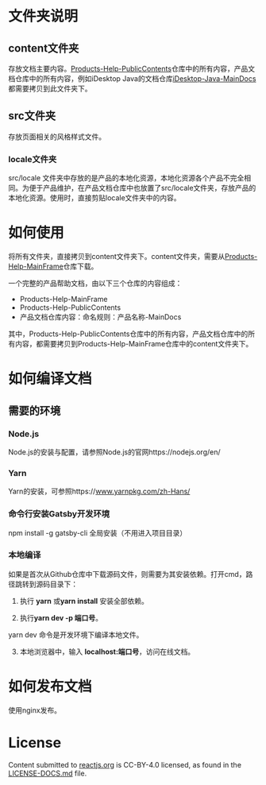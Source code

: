 # 文件夹说明

## content文件夹

存放文档主要内容。[Products-Help-PublicContents](https://github.com/SuperMap/Products-Help-PublicContents)仓库中的所有内容，产品文档仓库中的所有内容，例如iDesktop Java的文档仓库[iDesktop-Java-MainDocs](https://github.com/SuperMap/iDesktop-Java-MainDocs)都需要拷贝到此文件夹下。

## src文件夹

存放页面相关的风格样式文件。

### locale文件夹

src/locale 文件夹中存放的是产品的本地化资源，本地化资源各个产品不完全相同。为便于产品维护，在产品文档仓库中也放置了src/locale文件夹，存放产品的本地化资源。使用时，直接剪贴locale文件夹中的内容。

# 如何使用

将所有文件夹，直接拷贝到content文件夹下。content文件夹，需要从[Products-Help-MainFrame](https://github.com/SuperMap/Products-Help-MainFrame "文档主框架")仓库下载。

一个完整的产品帮助文档，由以下三个仓库的内容组成：
- Products-Help-MainFrame 
- Products-Help-PublicContents
- 产品文档仓库内容：命名规则：产品名称-MainDocs

其中，Products-Help-PublicContents仓库中的所有内容，产品文档仓库中的所有内容，都需要拷贝到Products-Help-MainFrame仓库中的content文件夹下。

# 如何编译文档

## 需要的环境

### Node.js

Node.js的安装与配置，请参照Node.js的官网https://nodejs.org/en/

### Yarn

Yarn的安装，可参照https://www.yarnpkg.com/zh-Hans/

### 命令行安装Gatsby开发环境

npm install -g gatsby-cli  全局安装（不用进入项目目录）

### 本地编译

如果是首次从Github仓库中下载源码文件，则需要为其安装依赖。打开cmd，路径跳转到源码目录下：

1. 执行 **yarn** 或**yarn install** 安装全部依赖。

2. 执行**yarn dev -p 端口号**。

yarn dev 命令是开发环境下编译本地文件。

3. 本地浏览器中，输入 **localhost:端口号**，访问在线文档。

# 如何发布文档
使用nginx发布。

# License
Content submitted to [reactjs.org](https://reactjs.org/) is CC-BY-4.0 licensed, as found in the [LICENSE-DOCS.md](https://github.com/open-source-explorer/reactjs.org/blob/master/LICENSE-DOCS.md) file.